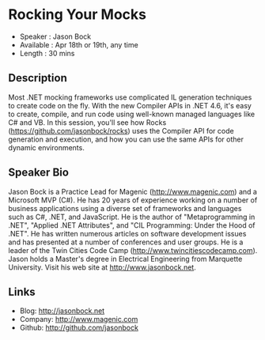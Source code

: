 Rocking Your Mocks
========================

* Speaker   : Jason Bock
* Available : Apr 18th or 19th, any time
* Length    : 30 mins

Description
-----------

Most .NET mocking frameworks use complicated IL generation techniques to create code on the fly. With the new Compiler APIs in .NET 4.6, it's easy to create, compile, and run code using well-known managed languages like C# and VB. In this session, you'll see how Rocks (https://github.com/jasonbock/rocks) uses the Compiler API for code generation and execution, and how you can use the same APIs for other dynamic environments.

Speaker Bio
-----------

Jason Bock is a Practice Lead for Magenic (http://www.magenic.com) and a Microsoft MVP (C#). He has 20 years of experience working on a number of business applications using a diverse set of frameworks and languages such as C#, .NET, and JavaScript. He is the author of "Metaprogramming in .NET", "Applied .NET Attributes", and "CIL Programming: Under the Hood of .NET". He has written numerous articles on software development issues and has presented at a number of conferences and user groups. He is a leader of the Twin Cities Code Camp (http://www.twincitiescodecamp.com). Jason holds a Master's degree in Electrical Engineering from Marquette University. Visit his web site at http://www.jasonbock.net. 

Links
-----

* Blog: http://jasonbock.net
* Company: http://www.magenic.com
* Github: http://github.com/jasonbock